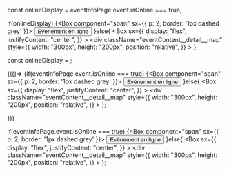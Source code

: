 const onlineDisplay = eventInfoPage.event.isOnline === true;

  if(onlineDisplay)
{<Box component="span" sx={{ p: 2, border: '1px dashed grey' }}>
      <Button>Evènement en ligne</Button>
    </Box>
}else{
                <Box
                  sx={{
                    display: "flex",
                    justifyContent: "center",
                  }}
                >
                  <div
                    className="eventContent__detail__map"
                    style={{
                      width: "300px",
                      height: "200px",
                      position: "relative",
                    }}
                  >
                    <GoogleMaps
                      currentLng={eventInfoPage.event.longitude}
                      currentLat={eventInfoPage.event.latitude}
                    />
                  </div>
                </Box>
};



const onlineDisplay = ;

{(()=> {if(eventInfoPage.event.isOnline === true)
{<Box component="span" sx={{ p: 2, border: '1px dashed grey' }}>
      <Button>Evènement en ligne</Button>
    </Box>
}else{
                <Box
                  sx={{
                    display: "flex",
                    justifyContent: "center",
                  }}
                >
                  <div
                    className="eventContent__detail__map"
                    style={{
                      width: "300px",
                      height: "200px",
                      position: "relative",
                    }}
                  >
                    <GoogleMaps
                      currentLng={eventInfoPage.event.longitude}
                      currentLat={eventInfoPage.event.latitude}
                    />
                  </div>
                </Box>
};

})}

if(eventInfoPage.event.isOnline === true)
{<Box component="span" sx={{ p: 2, border: '1px dashed grey' }}>
      <Button>Evènement en ligne</Button>
    </Box>
}else{
                <Box
                  sx={{
                    display: "flex",
                    justifyContent: "center",
                  }}
                >
                  <div
                    className="eventContent__detail__map"
                    style={{
                      width: "300px",
                      height: "200px",
                      position: "relative",
                    }}
                  >
                    <GoogleMaps
                      currentLng={eventInfoPage.event.longitude}
                      currentLat={eventInfoPage.event.latitude}
                    />
                  </div>
                </Box>
};